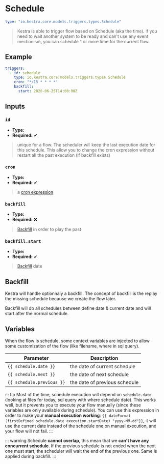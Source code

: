 
# Schedule

```yaml
type: "io.kestra.core.models.triggers.types.Schedule"
```

> Kestra is able to trigger flow based on Schedule (aka the time). If you need to wait another system to be ready and can't use any event mechanism, you can schedule 1 or more time for the current flow.

## Example

```yaml
triggers:
  - id: schedule
    type: io.kestra.core.models.triggers.types.Schedule
    cron: "*/15 * * * *"
    backfill:
      start: 2020-06-25T14:00:00Z
```


## Inputs

### `id`
* **Type:** <Badge vertical="middle" text="String" />
* **Required:** ✔

> unique for a flow. The scheduler will keep the last execution date for this schedule. This allow you to change the cron expression without restart all the past execution (if backfill exists)

### `cron`
* **Type:** <Badge vertical="middle" text="String" />
* **Required:** ✔

> a [cron expression](https://crontab.guru/) 

### `backfill`
* **Type:** <Badge vertical="middle" text="Backfill" />
* **Required:** ❌

> [Backfill](#backfill-2) in order to play the past


### `backfill.start`
* **Type:** <Badge vertical="middle" text="ZonedDateTime" />
* **Required:** ✔

> [Backfill](#backfill-2) date

## Backfill 
Kestra will handle optionnaly a backfill. The concept of backfill is the replay the missing schedule because we create the flow later.

Backfill will do all schedules between define date & current date and will start after the normal schedule.


## Variables 
When the flow is schedule, some context variables are injected to allow some customization of the flow 
(like filename, where in sql query).

| Parameter | Description |
| ---------- | ----------- |
|  <code v-pre>{{ schedule.date }}</code> | the date of current schedule 
|  <code v-pre>{{ schedule.next }}</code> | the date of next schedule 
|  <code v-pre>{{ schedule.previous }}</code> | the date of previous schedule 


::: tip
Most of the time, schedule execution will depend on `schedule.date` (looking at files for today, sql query with where schedule date). This works well, but it prevents you to execute your flow manually (since these variables are only available during schedule). 
You can use this expression in order to make your **manual execution working**: <code v-pre>{{ dateFormat (firstDefined schedule.date execution.startDate) "yyyy-MM-dd"}}</code>, it will use the current date instead of the schedule one on manual execution, and your flow will not fail.
:::


::: warning
Schedule **cannot overlap**, this mean that we **can't have any concurrent schedule**. If the previous schedule is not ended when the next one must start, the scheduler will wait the end of the previous one. Same is applied during backfill.
:::
